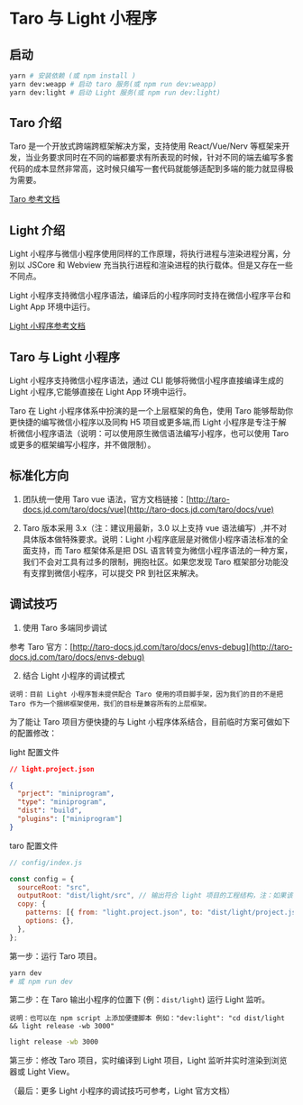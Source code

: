 # Taro 与 Light 小程序

## 启动

```bash
yarn # 安装依赖 (或 npm install )
yarn dev:weapp # 启动 taro 服务(或 npm run dev:weapp)
yarn dev:light # 启动 Light 服务(或 npm run dev:light)
```

## Taro 介绍

Taro 是一个开放式跨端跨框架解决方案，支持使用 React/Vue/Nerv 等框架来开发，当业务要求同时在不同的端都要求有所表现的时候，针对不同的端去编写多套代码的成本显然非常高，这时候只编写一套代码就能够适配到多端的能力就显得极为需要。

[Taro 参考文档](http://taro-docs.jd.com/taro/docs/README)

## Light 介绍

Light 小程序与微信小程序使用同样的工作原理，将执行进程与渲染进程分离，分别以 JSCore 和 Webview 充当执行进程和渲染进程的执行载体。但是又存在一些不同点。

Light 小程序支持微信小程序语法，编译后的小程序同时支持在微信小程序平台和 Light App 环境中运行。

[Light 小程序参考文档](https://document.lightyy.com/zh-cn/docs/miniapp/reference/index.html)

## Taro 与 Light 小程序

Light 小程序支持微信小程序语法，通过 CLI 能够将微信小程序直接编译生成的 Light 小程序,它能够直接在 Light App 环境中运行。

Taro 在 Light 小程序体系中扮演的是一个上层框架的角色，使用 Taro 能够帮助你更快捷的编写微信小程序以及同构 H5 项目或更多端,而 Light 小程序是专注于解析微信小程序语法（说明：可以使用原生微信语法编写小程序，也可以使用 Taro 或更多的框架编写小程序，并不做限制）。

## 标准化方向

1. 团队统一使用 Taro vue 语法，官方文档链接：[http://taro-docs.jd.com/taro/docs/vue](http://taro-docs.jd.com/taro/docs/vue)

2. Taro 版本采用 3.x（注：建议用最新，3.0 以上支持 vue 语法编写）,并不对具体版本做特殊要求。说明：Light 小程序底层是对微信小程序语法标准的全面支持，而 Taro 框架体系是把 DSL 语言转变为微信小程序语法的一种方案，我们不会对工具有过多的限制，拥抱社区。如果您发现 Taro 框架部分功能没有支撑到微信小程序，可以提交 PR 到社区来解决。

## 调试技巧

1. 使用 Taro 多端同步调试

参考 Taro 官方：[http://taro-docs.jd.com/taro/docs/envs-debug](http://taro-docs.jd.com/taro/docs/envs-debug)

2. 结合 Light 小程序的调试模式

`说明：目前 Light 小程序暂未提供配合 Taro 使用的项目脚手架，因为我们的目的不是把 Taro 作为一个捆绑框架使用，我们的目标是兼容所有的上层框架。`

为了能让 Taro 项目方便快捷的与 Light 小程序体系结合，目前临时方案可做如下的配置修改：

light 配置文件

```json
// light.project.json

{
  "prject": "miniprogram",
  "type": "miniprogram",
  "dist": "build",
  "plugins": ["miniprogram"]
}
```

taro 配置文件

```javascript
// config/index.js

const config = {
  sourceRoot: "src",
  outputRoot: "dist/light/src", // 输出符合 light 项目的工程结构，注：如果该项目为多端同构项目，此处可以根据环境变量，做不同的输出结构配置
  copy: {
    patterns: [{ from: "light.project.json", to: "dist/light/project.json" }], // 复制 light 项目配置文件，到 light 工程
    options: {},
  },
};
```

第一步：运行 Taro 项目。

```bash
yarn dev
# 或 npm run dev
```

第二步：在 Taro 输出小程序的位置下 (例：`dist/light`) 运行 Light 监听。

`说明：也可以在 npm script 上添加便捷脚本 例如："dev:light": "cd dist/light && light release -wb 3000"`

```bash
light release -wb 3000
```

第三步：修改 Taro 项目，实时编译到 Light 项目，Light 监听并实时渲染到浏览器或 Light View。

（最后：更多 Light 小程序的调试技巧可参考，Light 官方文档）
